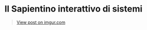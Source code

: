 # Il Sapientino interattivo di sistemi
<blockquote class="imgur-embed-pub" lang="en" data-id="2GSSLL0"><a href="https://imgur.com/2GSSLL0">View post on imgur.com</a></blockquote><script async src="//s.imgur.com/min/embed.js" charset="utf-8"></script>
